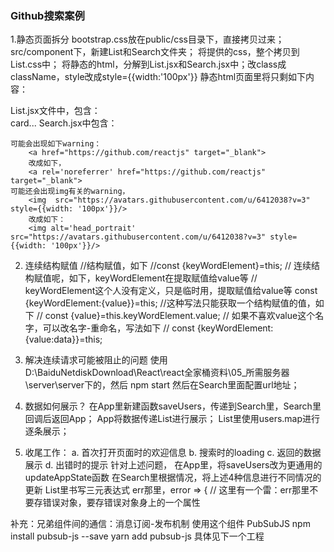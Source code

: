 ### Github搜索案例
1.静态页面拆分
    bootstrap.css放在public/css目录下，直接拷贝过来；
    src/component下，新建List和Search文件夹；
    将提供的css，整个拷贝到List.css中；
    将静态的html，分解到List.jsx和Search.jsx中；改class成className，style改成style={{width:'100px'}}
    静态html页面里将只剩如下内容：
        <div className="container">
            <Search/>
            <List/>
        </div>
    List.jsx文件中，包含：
        <div className="row">  card...
    Search.jsx中包含：
        <section className="jumbotron">
    
    可能会出现如下warning：
        <a href="https://github.com/reactjs" target="_blank">
        改成如下，
        <a rel='noreferrer' href="https://github.com/reactjs" target="_blank">
    可能还会出现img有关的warning，
        <img  src="https://avatars.githubusercontent.com/u/6412038?v=3" style={{width: '100px'}}/>
        改成如下：
        <img alt='head_portrait' src="https://avatars.githubusercontent.com/u/6412038?v=3" style={{width: '100px'}}/>
    
2.    连续结构赋值
        //结构赋值，如下
        //const {keyWordElement}=this;
        // 连续结构赋值呢，如下，keyWordElement在提取赋值给value等
        // keyWordElement这个人没有定义，只是临时用，提取赋值给value等
        const {keyWordElement:{value}}=this;
        //这种写法只能获取一个结构赋值的值，如下
        // const {value}=this.keyWordElement.value;
        // 如果不喜欢value这个名字，可以改名字-重命名，写法如下
        // const {keyWordElement:{value:data}}=this;

3. 解决连续请求可能被阻止的问题
    使用D:\BaiduNetdiskDownload\React\react全家桶资料\05_所需服务器\server\server下的，然后 npm start
    然后在Search里面配置url地址；

4. 数据如何展示？
    在App里新建函数saveUsers，传递到Search里，Search里回调后返回App；
    App将数据传递List进行展示；
    List里使用users.map进行逐条展示；

5. 收尾工作：
    a. 首次打开页面时的欢迎信息
    b. 搜索时的loading
    c. 返回的数据展示
    d. 出错时的提示
    针对上述问题，
    在App里，将saveUsers改为更通用的updateAppState函数
    在Search里根据情况，将上述4种信息进行不同情况的更新
    List里书写三元表达式
    err那里，error => {
        // 这里有一个雷：err那里不要存错误对象，要存错误对象身上的一个属性

补充：兄弟组件间的通信：消息订阅-发布机制
    使用这个组件 PubSubJS
    npm install pubsub-js --save
    yarn add pubsub-js
    具体见下一个工程

    
    